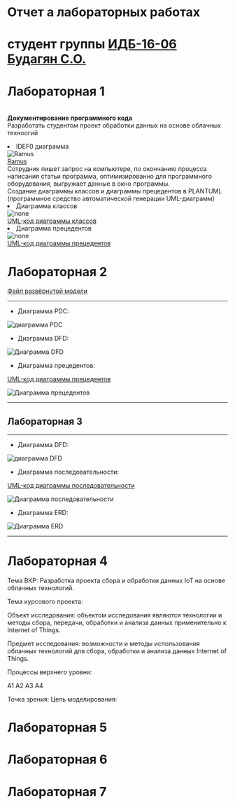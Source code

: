 # Отчет а лабораторных работах
# студент группы [ИДБ-16-06](https://github.com/stankin/design-1/wiki/list-idb-16-06) [Будагян С.О.](https://github.com/sofiya1661/sofiya1661.github.io)
# Лабораторная 1
<br> **Документирование программного кода**
<br>  Разработать студентом проект обработки данных на основе облачных техноогий
<br> <li> IDEF0 диаграмма
<br> ![Ramus](https://github.com/sofiya1661/sofiya1661.github.io/blob/master/model.png)
<br> [Ramus](https://github.com/sofiya1661/sofiya1661.github.io/blob/master/sixq%20(1).rsf)
<br> Сотрудник пишет запрос на компьютере, по окончанию процесса написания статьи программа, оптимизированно для программного оборудования, выгружает данные в окно программы.
<br> Создание диаграммы классов и диаграммы прецедентов в PLANTUML (программное средство автоматической генерации UML-диаграмм)
<br> <li> Диаграмма классов
<br> ![none](https://github.com/sofiya1661/sofiya1661.github.io/blob/master/PlantumClass.png)
<br> [UML-код диаграммы классов](https://github.com/sofiya1661/sofiya1661.github.io/blob/master/PlantumClassCode.txt)
<br> <li> Диаграмма прецедентов
<br> ![none](https://github.com/sofiya1661/sofiya1661.github.io/blob/master/PlantumPrec.png)
<br> [UML-код диаграммы прецедентов](https://github.com/sofiya1661/sofiya1661.github.io/blob/master/PlantumPrecCode.txt)
# Лабораторная 2
  
[Файл развёрнутой модели](https://github.com/sofiya1661/sofiya1661.github.io/blob/master/Лаба2.rsf)
***
+ Диаграмма PDC:

![диаграмма PDC](https://github.com/sofiya1661/sofiya1661.github.io/blob/master/pdc.png)


+ Диаграмма DFD:

![Диаграмма DFD](https://github.com/sofiya1661/sofiya1661.github.io/blob/master/dfd.png)


+ Диаграмма прецедентов:

[UML-код диаграммы прецедентов](https://github.com/sofiya1661/sofiya1661.github.io/blob/master/PrecCode.txt)

![Диаграмма прецедентов](https://github.com/sofiya1661/sofiya1661.github.io/blob/master/prec.png)
***
## Лабораторная 3
***
+ Диаграмма DFD:

![диаграмма DFD](https://github.com/sofiya1661/sofiya1661.github.io/blob/master/dfd.png)


+ Диаграмма последовательности:

[UML-код диаграммы последовательности](https://github.com/sofiya1661/sofiya1661.github.io/blob/master/prec2Code.txt)

![Диаграмма последовательности](https://github.com/sofiya1661/sofiya1661.github.io/blob/master/prec2.png)


+ Диаграмма ERD:

![Диаграмма ERD](https://github.com/sofiya1661/sofiya1661.github.io/blob/master/erd.png)
***

# Лабораторная 4
Тема ВКР: Разработка проекта сбора и обработки данных IoT на основе облачных технологий.

Тема курсового проекта: 

Объект исследования: объектом исследования являются технологии и методы сбора, передачи, обработки и анализа данных применительно к Internet of Things.

Предмет исследования: возможности и методы использования облачных технологий для сбора, обработки и анализа данных Internet of Things.

Процессы верхнего уровня:

А1 
А2 
А3 
А4 

Точка зрения: 
Цель моделирования: 


# Лабораторная 5
# Лабораторная 6
# Лабораторная 7
